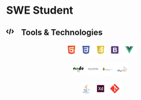# SWE Student

## <img style="margin-right: 15px;" src="imgs/coding.svg" alt="HTML"  height="20"/> Tools & Technologies

<p align="center">
      <img src="svg/yArfaj-HTML.svg" alt="HTML" height="35"/>
      <img src="svg/yArfaj-CSS.svg" alt="CSS" height="35"/>
      <img src="svg/yArfaj-Javascript.svg" alt="Javascript" height="35"/>
      <img src="svg/yArfaj-bootstrap.svg" alt="bootstrap" height="35"/>
      <img src="svg/yArfaj-Vue.svg" alt="vue" height="35"/>
</p>
<p align="center">
      <img src="svg/yArfaj-Node.svg" alt="node" height="35"/>
      <img src="svg/yArfaj-Express.svg" alt="express" height="35"/>
      <img src="svg/yArfaj-MongoDB.svg" alt="mongodb" height="35"/>
      <img src="svg/yArfaj-mySQL.svg" alt="mysql" height="35"/>
</p>
<p align="center">
      <img src="svg/yArfaj-Java.svg" alt="java" height="35"/>
      <img src="svg/yArfaj-AdobeXD.svg" alt="adobeXD" height="35"/>
      <img src="svg/yArfaj-Git.svg" alt="git" height="35"/>
</p>
